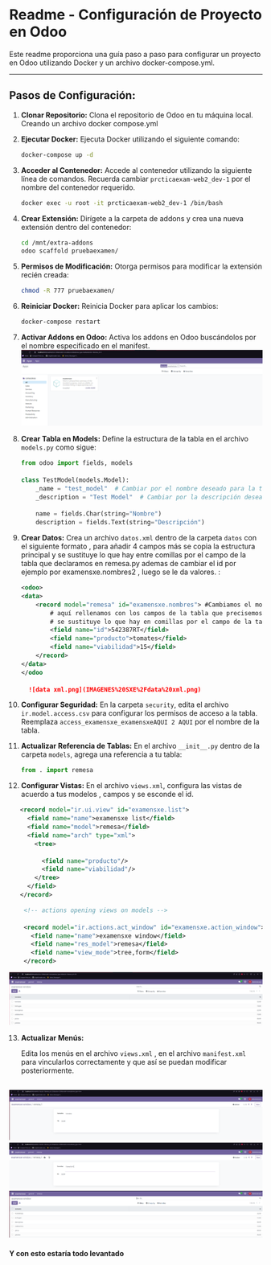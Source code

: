 # Readme - Configuración de Proyecto en Odoo

Este readme proporciona una guía paso a paso para configurar un proyecto en Odoo utilizando Docker y un archivo docker-compose.yml.

---

## Pasos de Configuración:

1. **Clonar Repositorio:**
    Clona el repositorio de Odoo en tu máquina local.
    Creando un archivo docker compose.yml

2. **Ejecutar Docker:**
    Ejecuta Docker utilizando el siguiente comando:
    ```bash
    docker-compose up -d
    ```

3. **Acceder al Contenedor:**
    Accede al contenedor utilizando la siguiente línea de comandos. Recuerda cambiar `prcticaexam-web2_dev-1` por el nombre del contenedor requerido.
    ```bash
    docker exec -u root -it prcticaexam-web2_dev-1 /bin/bash
    ```

4. **Crear Extensión:**
    Dirígete a la carpeta de addons y crea una nueva extensión dentro del contenedor:
    ```bash
    cd /mnt/extra-addons
    odoo scaffold pruebaexamen/
    ```

5. **Permisos de Modificación:**
    Otorga permisos para modificar la extensión recién creada:
    ```bash
    chmod -R 777 pruebaexamen/
    ```

6. **Reiniciar Docker:**
    Reinicia Docker para aplicar los cambios:
    ```bash
    docker-compose restart
    ```
  
7. **Activar Addons en Odoo:**
    Activa los addons en Odoo buscándolos por el nombre especificado en el manifest.
![docker activo.png](IMAGENES%20SXE%2Fdocker%20activo.png)
8. **Crear Tabla en Models:**
    Define la estructura de la tabla en el archivo `models.py` como sigue:
    ```python
    from odoo import fields, models
    
    class TestModel(models.Model):
        _name = "test_model"  # Cambiar por el nombre deseado para la tabla
        _description = "Test Model"  # Cambiar por la descripción deseada
        
        name = fields.Char(string="Nombre")
        description = fields.Text(string="Descripción")
    ```

9. **Crear Datos:**
    Crea un archivo `datos.xml` dentro de la carpeta `datos` con el siguiente formato , para añadir 4 campos más se copia la estructura principal y
    se sustituye lo que hay entre comillas por el campo de la tabla que declaramos en remesa.py ademas de cambiar el id por ejemplo por
   examensxe.nombres2 , luego se le da valores.
   :
    ```xml
    <odoo>
    <data>
        <record model="remesa" id="examensxe.nombres"> #Cambiamos el model por el nombre de nuestra Tabla.
            # aquí rellenamos con los campos de la tabla que precisemos.
            # se sustituye lo que hay en comillas por el campo de la tabla que declaramos en remesa.py y luego se le da un valor.
            <field name="id">542387RT</field>
            <field name="producto">tomates</field>
            <field name="viabilidad">15</field>
        </record>
    </data>
    </odoo
    
      ![data xml.png](IMAGENES%20SXE%2Fdata%20xml.png)
    ```

10. **Configurar Seguridad:**
    En la carpeta `security`, edita el archivo `ir.model.access.csv` para configurar los permisos
    de acceso a la tabla. Reemplaza `access_examensxe_examensxeAQUI 2 AQUI` por el nombre de la tabla.


11. **Actualizar Referencia de Tablas:**
    En el archivo `__init__.py` dentro de la carpeta `models`, agrega una referencia a tu tabla:
    ```python
    from . import remesa
    ```

12. **Configurar Vistas:**
    En el archivo `views.xml`, configura las vistas de acuerdo a tus modelos , campos y se esconde el id.
 ```xml
    <record model="ir.ui.view" id="examensxe.list">
      <field name="name">examensxe list</field>
      <field name="model">remesa</field>
      <field name="arch" type="xml">
        <tree>

          <field name="producto"/>
          <field name="viabilidad"/>
        </tree>
      </field>
    </record>
```
```xml
    <!-- actions opening views on models -->

    <record model="ir.actions.act_window" id="examensxe.action_window">
      <field name="name">examensxe window</field>
      <field name="res_model">remesa</field>
      <field name="view_mode">tree,form</field>
    </record>
```

![docker 2.png](IMAGENES%20SXE%2Fdocker%202.png)

13. **Actualizar Menús:**

    Edita los menús en el archivo `views.xml` , en el archivo `manifest.xml` para vincularlos correctamente y que así
    se puedan modificar posteriormente.

![docker 3.png](IMAGENES%20SXE%2Fdocker%203.png)
![docker 4.png](IMAGENES%20SXE%2Fdocker%204.png)
![docker 5.png](IMAGENES%20SXE%2Fdocker%205.png)
---
 
**Y con esto estaría todo levantado**   
    
